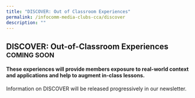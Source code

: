 ```yaml
---
title: "DISCOVER: Out of Classroom Experiences"
permalink: /infocomm-media-clubs-cca/discover
description: ""
---
```


## DISCOVER: Out-of-Classroom Experiences <sup>COMING SOON</sup>

#### These experiences will provide members exposure to real-world context and applications and help to augment in-class lessons.

Information on DISCOVER will be released progressively in our newsletter. 
